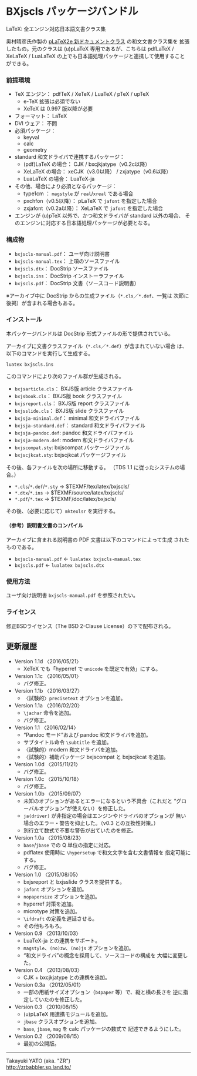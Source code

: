 BXjscls パッケージバンドル
==========================

LaTeX: 全エンジン対応日本語文書クラス集

奥村晴彦氏作製の [pLaTeX2e 新ドキュメントクラス] の和文文書クラス集を
拡張したもの。元のクラスは (u)pLaTeX 専用であるが、こちらは pdfLaTeX /
XeLaTeX / LuaLaTeX の上でも日本語処理パッケージと連携して使用すること
ができる。

[pLaTeX2e 新ドキュメントクラス]:
(http://oku.edu.mie-u.ac.jp/~okumura/jsclasses/)

### 前提環境

  * TeX エンジン： pdfTeX / XeTeX / LuaTeX / pTeX / upTeX
      - e-TeX 拡張は必須でない
      - XeTeX は 0.997 版以降が必要
  * フォーマット： LaTeX
  * DVI ウェア： 不問
  * 必須パッケージ：
      - keyval
      - calc
      - geometry
  * standard 和文ドライバで連携するパッケージ：
      - (pdf)LaTeX の場合： 
        CJK / bxcjkjatype（v0.2c以降）
      - XeLaTeX の場合： 
        xeCJK（v3.0以降） / zxjatype（v0.6以降）
      - LuaLaTeX の場合： 
        LuaTeX-ja
  * その他、場合により必須となるパッケージ：
      - type1cm ： `magstyle` が `real`/`xreal` である場合
      - pxchfon（v0.5以降）： pLaTeX で `jafont` を指定した場合
      - zxjafont（v0.2a以降）： XeLaTeX で `jafont` を指定した場合
  * エンジンが (u)pTeX 以外で、かつ和文ドライバが standard 以外の場合、
    そのエンジンに対応する日本語処理パッケージが必要となる。

### 構成物

  * `bxjscls-manual.pdf`： ユーザ向け説明書
  * `bxjscls-manual.tex`： 上項のソースファイル
  * `bxjscls.dtx`： DocStrip ソースファイル
  * `bxjscls.ins`： DocStrip インストーラファイル
  * `bxjscls.pdf`： DocStrip 文書（ソースコード説明書）

※アーカイブ中に DocStrip からの生成ファイル（`*.cls`／`*.def`、一覧は
次節に後掲）が含まれる場合もある。

### インストール

本パッケージバンドルは DocStrip 形式ファイルの形で提供されている。

アーカイブに文書クラスファイル（`*.cls`／`*.def`）が含まれていない場合
は、以下のコマンドを実行して生成する。

    luatex bxjscls.ins

このコマンドにより次のファイル群が生成される。

  * `bxjsarticle.cls`： BXJS版 article クラスファイル
  * `bxjsbook.cls`： BXJS版 book クラスファイル
  * `bxjsreport.cls`： BXJS版 report クラスファイル
  * `bxjsslide.cls`： BXJS版 slide クラスファイル
  * `bxjsja-minimal.def`： minimal 和文ドライバファイル
  * `bxjsja-standard.def`： standard 和文ドライバファイル
  * `bxjsja-pandoc.def`: pandoc 和文ドライバファイル
  * `bxjsja-modern.def`: modern 和文ドライバファイル
  * `bxjscompat.sty`: bxjscompat パッケージファイル
  * `bxjscjkcat.sty`: bxjscjkcat パッケージファイル

その後、各ファイルを次の場所に移動する。
（TDS 1.1 に従ったシステムの場合。）

  - `*.cls`/`*.def`/`*.sty` → $TEXMF/tex/latex/bxjscls/
  - `*.dtx`/`*.ins` → $TEXMF/source/latex/bxjscls/
  - `*.pdf`/`*.tex` → $TEXMF/doc/latex/bxjscls/

その後、（必要に応じて）`mktexlsr` を実行する。

#### （参考）説明書文書のコンパイル

アーカイブに含まれる説明書の PDF 文書は以下のコマンドによって生成
されたものである。

  * `bxjscls-manual.pdf` ← `lualatex bxjscls-manual.tex`
  * `bxjscls.pdf` ← `lualatex bxjscls.dtx`

### 使用方法

ユーザ向け説明書 `bxjscls-manual.pdf` を参照されたい。

### ライセンス

修正BSDライセンス（The BSD 2-Clause License）の下で配布される。

更新履歴
--------

  * Version 1.1d 〈2016/05/21〉
      - XeTeX でも「hyperref で `unicode` を既定で有効」にする。
  * Version 1.1c 〈2016/05/01〉
      - バグ修正。
  * Version 1.1b 〈2016/03/27〉
      - 〈試験的〉`precisetext` オプションを追加。
  * Version 1.1a 〈2016/02/20〉
      - `\jachar` 命令を追加。
      - バグ修正。
  * Version 1.1  〈2016/02/14〉
      - “Pandoc モード”および pandoc 和文ドライバを追加。
      - サブタイトル命令 `\subtitle` を追加。
      - 〈試験的〉modern 和文ドライバを追加。
      - 〈試験的〉補助パッケージ bxjscompat と bxjscjkcat を追加。
  * Version 1.0d 〈2015/11/21〉
      - バグ修正。
  * Version 1.0c 〈2015/10/18〉
      - バグ修正。
  * Version 1.0b 〈2015/09/07〉
      - 未知のオプションがあるとエラーになるという不具合（これだと
        “グローバルオプション”が使えない）を修正した。
      - `ja(driver)` が非指定の場合はエンジンやドライバのオプションが
        無い場合のエラー・警告を抑止した。（v0.3 との互換性対策。）
      - 別行立て数式で不要な警告が出ていたのを修正。
  * Version 1.0a 〈2015/08/23〉
      - `base`/`jbase` での Q 単位の指定に対応。
      - pdflatex 使用時に `\hypersetup` で和文文字を含む文書情報を
        指定可能にする。
      - バグ修正。
  * Version 1.0  〈2015/08/05〉
      - bxjsreport と bxjsslide クラスを提供する。
      - `jafont` オプションを追加。
      - `nopapersize` オプションを追加。
      - hyperref 対策を追加。
      - microtype 対策を追加。
      - `\ifdraft` の定義を遅延させる。
      - その他もろもろ。
  * Version 0.9  〈2013/10/03〉
      - LuaTeX-ja との連携をサポート。
      - `magstyle`、`(no)zw`、`(no)js` オプションを追加。
      - “和文ドライバ”の概念を採用して、ソースコードの構成を
        大幅に変更した。
  * Version 0.4  〈2013/08/03〉
      - CJK + bxcjkjatype との連携を追加。
  * Version 0.3a 〈2012/05/01〉
      - 一部の用紙サイズオプション（`b4paper` 等）で、縦と横の長さを
        逆に指定していたのを修正した。
  * Version 0.3  〈2010/08/15〉
      - (u)pLaTeX 用連携モジュールを追加。
      - `jbase` クラスオプションを追加。
      - `base`, `jbase`, `mag` を calc パッケージの数式で
        記述できるようにした。
  * Version 0.2  〈2009/08/15〉
      - 最初の公開版。

--------------------
Takayuki YATO (aka. "ZR")  
http://zrbabbler.sp.land.to/
